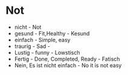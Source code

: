 # Not
* nicht - Not
* gesund - Fit,Healthy - Kesund
* einfach - Simple, easy
* traurig - Sad - 
* Lustig - funny - Lowstisch
* Fertig - Done, Completed, Ready - Fatisch
* Nein, Es ist nicht einfach - No it is not easy